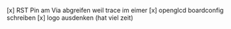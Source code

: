 [x] RST Pin am Via abgreifen weil trace im eimer
[x] openglcd boardconfig schreiben
[x] logo ausdenken (hat viel zeit)
 
